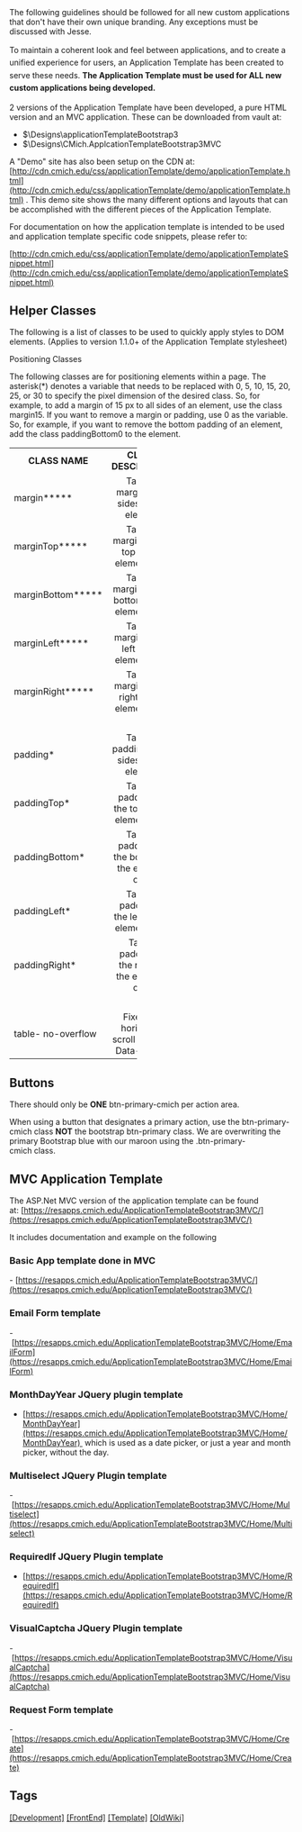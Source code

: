 <div class="alert alert-info">The following guidelines should be followed for all new custom applications that don't have their own unique branding. Any exceptions must be discussed with Jesse.</div>

<span style="line-height: 1.6;">To</span> <span style="line-height: 1.6;">maintain a coherent look and feel between applications, and to create a unified experience for users, an Application Template has been created to serve these needs. **The Application Template must be used for ALL new custom applications being developed.**</span>  

2 versions of the Application Template have been developed, a pure HTML version and an MVC application. These can be downloaded from vault at:

*   $\Designs\applicationTemplateBootstrap3
*   $\Designs\CMich.ApplcationTemplateBootstrap3MVC

A "Demo" site has also been setup on the CDN at: [http://cdn.cmich.edu/css/applicationTemplate/demo/applicationTemplate.html](http://cdn.cmich.edu/css/applicationTemplate/demo/applicationTemplate.html) . This demo site shows the many different options and layouts that can be accomplished with the different pieces of the Application Template.

For documentation on how the application template is intended to be used and <span>application template specific code snippets</span>, please refer to:

[http://cdn.cmich.edu/css/applicationTemplate/demo/applicationTemplateSnippet.html](http://cdn.cmich.edu/css/applicationTemplate/demo/applicationTemplateSnippet.html)

## Helper Classes

The following is a list of classes to be used to quickly apply styles to DOM elements. (Applies to version 1.1.0+ of the Application Template stylesheet)  

<span class="ms-rteThemeForeColor-5-4">Positioning Classes</span>

The following classes are for positioning elements within a page. The asterisk(*) denotes a variable that needs to be replaced with 0, 5, 10, 15, 20, 25, or 30 to specify the pixel dimension of the desired class. So, for example, to add a margin of 15 px to all sides of an element, use the class <span class="ms-rteFontFace-10">margin15</span>. If you want to remove a margin or padding, use 0 as the variable. So, for example, if you want to remove the bottom padding of an element, add the class <span class="ms-rteFontFace-10">paddingBottom0</span> to the element.  

<table cellspacing="0" class="ms-rteTable-default" style="width: 45%;">

<tbody>

<tr class="ms-rteTableEvenRow-default" style="text-align: center;">

<td class="ms-rteTableEvenCol-default" style="width: 50%;"><strong>CLASS NAME</strong> 
</td>

<td class="ms-rteTableOddCol-default" style="width: 50%;"><strong>CLASS DESCRIPTION</strong></td>

</tr>

<tr class="ms-rteTableOddRow-default">

<td class="ms-rteTableEvenCol-default">margin*****</td>

<td class="ms-rteTableOddCol-default" style="text-align: center;">Targets margin to all sides of the element  
</td>

</tr>

<tr class="ms-rteTableEvenRow-default">

<td class="ms-rteTableEvenCol-default">marginTop*****</td>

<td class="ms-rteTableOddCol-default" style="text-align: center;">Targets margin on the top of the element only  
</td>

</tr>

<tr class="ms-rteTableOddRow-default">

<td class="ms-rteTableEvenCol-default">marginBottom*****  
</td>

<td class="ms-rteTableOddCol-default" style="text-align: center;">​<span>Targets margin on the bottom of the element only</span></td>

</tr>

<tr class="ms-rteTableEvenRow-default">

<td class="ms-rteTableEvenCol-default">marginLeft*****</td>

<td class="ms-rteTableOddCol-default" style="text-align: center;">​<span>Targets margin to the left of the element only</span></td>

</tr>

<tr class="ms-rteTableOddRow-default">

<td class="ms-rteTableEvenCol-default">marginRight*****</td>

<td class="ms-rteTableOddCol-default" style="text-align: center;">​<span>Targets margin to the right of the element only</span></td>

</tr>

<tr class="ms-rteTableEvenRow-default">

<td class="ms-rteTableEvenCol-default">​</td>

<td class="ms-rteTableOddCol-default">​</td>

</tr>

<tr class="ms-rteTableOddRow-default">

<td class="ms-rteTableEvenCol-default">padding*</td>

<td class="ms-rteTableOddCol-default" style="text-align: center;">Targets padding on all sides of the element  
</td>

</tr>

<tr class="ms-rteTableEvenRow-default">

<td class="ms-rteTableEvenCol-default">paddingTop*</td>

<td class="ms-rteTableOddCol-default" style="text-align: center;">Targets padding on the top of the element only  
</td>

</tr>

<tr class="ms-rteTableOddRow-default">

<td class="ms-rteTableEvenCol-default">paddingBottom*</td>

<td class="ms-rteTableOddCol-default" style="text-align: center;">Targets padding on the bottom of the element only  
</td>

</tr>

<tr class="ms-rteTableEvenRow-default">

<td class="ms-rteTableEvenCol-default" rowspan="1">paddingLeft*</td>

<td class="ms-rteTableOddCol-default" rowspan="1" style="text-align: center;">Targets padding to the left of the element only  
</td>

</tr>

<tr class="ms-rteTableOddRow-default">

<td class="ms-rteTableEvenCol-default" rowspan="1"><span class="ms-rteThemeForeColor-2-0">paddingRight*</span></td>

<td class="ms-rteTableOddCol-default" rowspan="1" style="text-align: center;">​<span class="ms-rteThemeForeColor-2-0">Target padding to the right of the elemeny only</span>  
</td>

</tr>

<tr class="ms-rteTableEvenRow-default">

<td class="ms-rteTableEvenCol-default" rowspan="1">​​</td>

<td class="ms-rteTableOddCol-default" rowspan="1" style="text-align: center;">​</td>

</tr>

<tr class="ms-rteTableFooterRow-default">

<td class="ms-rteTableFooterEvenCol-default" rowspan="1"><span class="ms-rteThemeForeColor-2-0">table- no-overflow</span></td>

<td class="ms-rteTableFooterOddCol-default" rowspan="1" style="text-align: center;"><span class="ms-rteThemeForeColor-2-0">Fixes the horizontal scroll bar with Data-Tables</span></td>

</tr>

</tbody>

</table>

## Buttons

There should only be **ONE** btn-primary-cmich per action area.  

When using a button that designates a primary action, use the btn-primary-cmich class **NOT** the bootstrap btn-primary class. We are overwriting the primary Bootstrap blue with our maroon using the .btn-primary-cmich class. 

## MVC Application Template  

The ASP.Net MVC version of the application template can be found at: [https://resapps.cmich.edu/ApplicationTemplateBootstrap3MVC/](https://resapps.cmich.edu/ApplicationTemplateBootstrap3MVC/)    

It includes documentation and example on the following

### Basic App template done in MVC

- [https://resapps.cmich.edu/ApplicationTemplateBootstrap3MVC/](https://resapps.cmich.edu/ApplicationTemplateBootstrap3MVC/)    

### Email Form template

- [https://resapps.cmich.edu/ApplicationTemplateBootstrap3MVC/Home/EmailForm](https://resapps.cmich.edu/ApplicationTemplateBootstrap3MVC/Home/EmailForm)    

### MonthDayYear JQuery plugin template

- [https://resapps.cmich.edu/ApplicationTemplateBootstrap3MVC/Home/MonthDayYear](https://resapps.cmich.edu/ApplicationTemplateBootstrap3MVC/Home/MonthDayYear)  which is used as a date picker, or just a year and month picker, without the day.  

### Multiselect JQuery Plugin template

- [https://resapps.cmich.edu/ApplicationTemplateBootstrap3MVC/Home/Multiselect](https://resapps.cmich.edu/ApplicationTemplateBootstrap3MVC/Home/Multiselect)    

### RequiredIf JQuery Plugin template

- [https://resapps.cmich.edu/ApplicationTemplateBootstrap3MVC/Home/RequiredIf](https://resapps.cmich.edu/ApplicationTemplateBootstrap3MVC/Home/RequiredIf)    

### VisualCaptcha JQuery Plugin template

- [https://resapps.cmich.edu/ApplicationTemplateBootstrap3MVC/Home/VisualCaptcha](https://resapps.cmich.edu/ApplicationTemplateBootstrap3MVC/Home/VisualCaptcha)  

### Request Form template

- [https://resapps.cmich.edu/ApplicationTemplateBootstrap3MVC/Home/Create](https://resapps.cmich.edu/ApplicationTemplateBootstrap3MVC/Home/Create)

## Tags
[[Development]](https://code.cmich.edu/search?project_id=365&repository_ref=master&scope=wiki_blobs&search=DevelopmentTag)
[[FrontEnd]](https://code.cmich.edu/search?project_id=365&repository_ref=master&scope=wiki_blobs&search=FrontEndTag)
[[Template]](https://code.cmich.edu/search?project_id=365&repository_ref=master&scope=wiki_blobs&search=TemplateTag)
[[OldWiki]](https://code.cmich.edu/search?project_id=365&repository_ref=master&scope=wiki_blobs&search=OldWikiTag)
